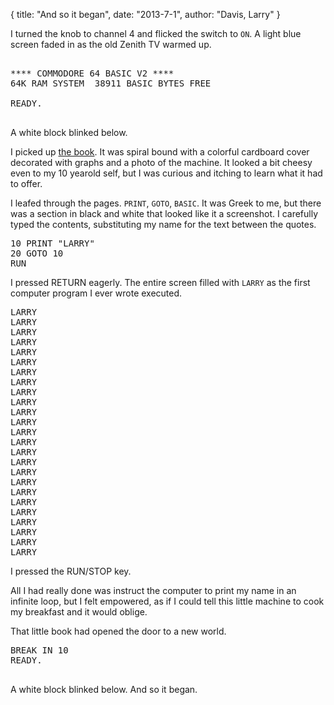 {
	title: "And so it began",
	date: "2013-7-1",
	author: "Davis, Larry"
}

I turned the knob to channel 4 and flicked the switch to `ON`. A light blue screen faded in as the old Zenith TV warmed up.

<pre class="code c64 fade animate">
<div class="center">
**** COMMODORE 64 BASIC V2 ****
64K RAM SYSTEM  38911 BASIC BYTES FREE</div>
READY.
<span class="c64_cursor"></span>
</pre>

A white block blinked below.

I picked up [the book][1]. It was spiral bound with a colorful cardboard cover decorated with graphs and a photo of the machine. It looked a bit cheesy even to my 10 yearold self, but I was curious and itching to learn what it had to offer.

I leafed through the pages. `PRINT`, `GOTO`, `BASIC`. It was Greek to me, but there was a section in black and white that looked like it a screenshot. I carefully typed the contents, substituting my name for the text between the quotes.

<pre class="code c64">
10 PRINT "LARRY"
20 GOTO 10
RUN
</pre>

I pressed RETURN eagerly. The entire screen filled with <code>LARRY</code> as the first computer program I ever wrote executed.

<pre class="code c64">
LARRY
LARRY
LARRY
LARRY
LARRY
LARRY
LARRY
LARRY
LARRY
LARRY
LARRY
LARRY
LARRY
LARRY
LARRY
LARRY
LARRY
LARRY
LARRY
LARRY
LARRY
LARRY
LARRY
LARRY
<span class="c64_flash">LARRY</span>
</pre>

I pressed the RUN/STOP key.

All I had really done was instruct the computer to print my name in an infinite loop, but I felt empowered, as if I could tell this little machine to cook my breakfast and it would oblige.

That little book had opened the door to a new world.

<pre class="code c64 animate">
BREAK IN 10
READY.
<span class="c64_cursor"></span>
</pre>

A white block blinked below. And so it began.


[1]: http://www.commodore.ca/manuals/c64_users_guide/c64-users_guide-03-beginning_basic_programming.pdf
